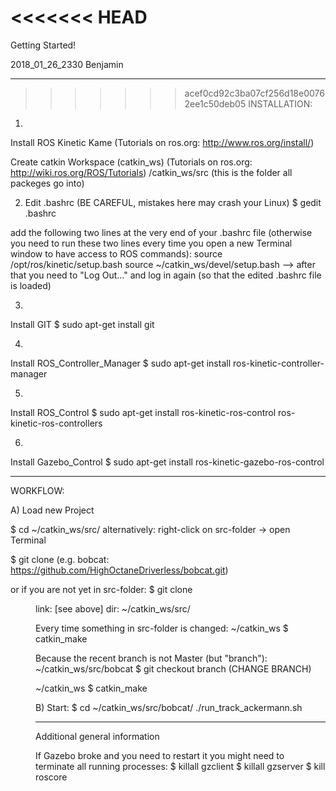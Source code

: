 <<<<<<< HEAD
=======
Getting Started!

2018_01_26_2330
Benjamin

------------------------------------

>>>>>>> acef0cd92c3ba07cf256d18e00762ee1c50deb05
INSTALLATION:

1)
Install ROS Kinetic Kame (Tutorials on ros.org: <http://www.ros.org/install/>)

Create catkin Workspace (catkin_ws) (Tutorials on ros.org: <http://wiki.ros.org/ROS/Tutorials>)
/catkin_ws/src
(this is the folder all packeges go into)


2) Edit .bashrc (BE CAREFUL, mistakes here may crash your Linux)
$ gedit .bashrc

add the following two lines at the very end of your .bashrc file (otherwise you need to run these two lines every time you open a new Terminal window to have access to ROS commands):
source /opt/ros/kinetic/setup.bash
source ~/catkin_ws/devel/setup.bash
--> after that you need to "Log Out..." and log in again (so that the edited .bashrc file is loaded)


3) 
Install GIT
$ sudo apt-get install git


4)
Install ROS_Controller_Manager
$ sudo apt-get install ros-kinetic-controller-manager

5)
Install ROS_Control
$ sudo apt-get install ros-kinetic-ros-control ros-kinetic-ros-controllers

6)
Install Gazebo_Control 
$ sudo apt-get install ros-kinetic-gazebo-ros-control


------------------------------------

WORKFLOW:

A) Load new Project

$ cd ~/catkin_ws/src/
alternatively:
right-click on src-folder -> open Terminal 

$ git clone <LINK from github.com of our project> (e.g. bobcat: https://github.com/HighOctaneDriverless/bobcat.git)

or if you are not yet in src-folder:
$ git clone <LINK> <dir> 
	link: [see above]
	dir: ~/catkin_ws/src/

Every time something in src-folder is changed:
~/catkin_ws $ catkin_make


Because the recent branch is not Master (but "branch"):
~/catkin_ws/src/bobcat $ git checkout branch
(CHANGE BRANCH)

~/catkin_ws $ catkin_make


B) Start:
$ cd ~/catkin_ws/src/bobcat/
./run_track_ackermann.sh

--------------------------------------------------------------------------

Additional general information


If Gazebo broke and you need to restart it you might need to terminate all running processes:
$ killall gzclient
$ killall gzserver
$ kill roscore
